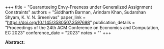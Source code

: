 +++
title = "Guaranteeing Envy-Freeness under Generalized Assignment Constraints"
authors = "Siddharth Barman, Arindam Khan, Sudarshan Shyam, K. V. N. Sreenivas"
paper_link = "https://doi.org/10.1145/3580507.3597698"
publication_details = "Proceedings of the 24th ACM Conference on Economics and Computation,  EC 2023"
conference_date = "2023"
notes = ""
+++

<b>Abstract:</b>
